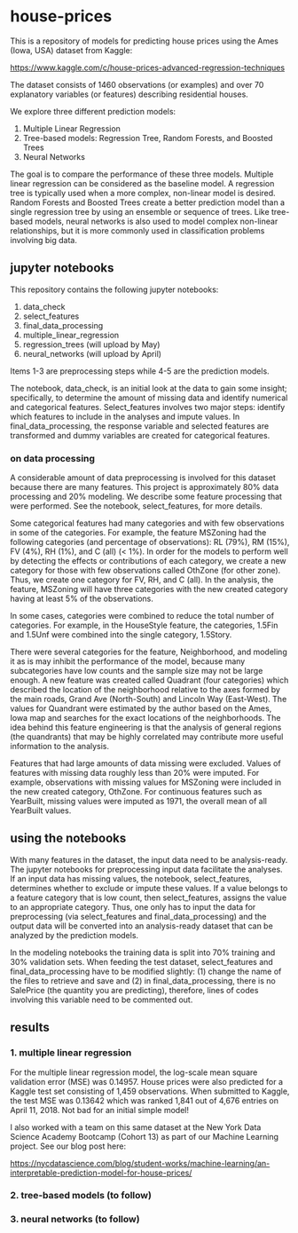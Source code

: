 # house-prices

This is a repository of models for predicting house prices using the Ames (Iowa, USA) dataset from Kaggle:

https://www.kaggle.com/c/house-prices-advanced-regression-techniques

The dataset consists of 1460 observations (or examples) and over 70 explanatory variables (or features) describing residential houses. 

We explore three different prediction models:

1. Multiple Linear Regression
2. Tree-based models: Regression Tree, Random Forests, and Boosted Trees
3. Neural Networks

The goal is to compare the performance of these three models.  Multiple linear regression can be considered as the baseline model.  A regression tree is typically used when a more complex, non-linear model is desired.  Random Forests and Boosted Trees create a better prediction model than a single regression tree by using an ensemble or sequence of trees.  Like tree-based models, neural networks is also used to model complex non-linear relationships, but it is more commonly used in classification problems involving big data.         

## jupyter notebooks

This repository contains the following jupyter notebooks: 

1. data\_check
2. select\_features
3. final\_data_processing
4. multiple\_linear\_regression
5. regression\_trees (will upload by May)
6. neural\_networks (will upload by April)

Items 1-3 are preprocessing steps while 4-5 are the prediction models.  

The notebook, data\_check, is an initial look at the data to gain some insight; specifically, to determine the amount of missing data and identify numerical and categorical features.  Select\_features involves two major steps: identify which features to include in the analyses and impute values.  In final\_data\_processing, the response variable  and selected features are transformed and dummy variables are created for categorical features.  

### on data processing

A considerable amount of data preprocessing is involved for this dataset because there are many features.  This project is approximately 80% data processing and 20% modeling.  We describe some feature processing that were performed. See the notebook, select_features, for more details.   

Some categorical features had many categories and with few observations in some of the categories.  For example, the feature MSZoning had the following categories (and percentage of observations): RL (79%), RM (15%), FV (4%), RH (1%), and C (all) (< 1%).  In order for the models to perform well by detecting the effects or contributions of each category, we create a new category for those with few observations called OthZone (for other zone).  Thus, we create one category for FV, RH, and C (all). In the analysis, the feature, MSZoning will have three categories with the new created category having at least 5% of the observations.  

In some cases, categories were combined to reduce the total number of categories.  For example, in the HouseStyle feature, the categories, 1.5Fin and 1.5Unf were combined into the single category, 1.5Story.  

There were several categories for the feature, Neighborhood, and modeling it as is may inhibit the performance of the model, because many subcategories have low counts and the sample size may not be large enough.  A new feature was created called Quadrant (four categories) which described the location of the neighborhood relative to the axes formed by the main roads, Grand Ave (North-South) and Lincoln Way (East-West).  The values for Quandrant were estimated by the author based on the Ames, Iowa map and searches for the exact locations of the neighborhoods. The idea behind this feature engineering is that the analysis of general regions (the quandrants) that may be highly correlated may contribute more useful information to the analysis.   

Features that had large amounts of data missing were excluded.  Values of features with missing data roughly less than 20% were imputed.  For example, observations with missing values for MSZoning were included in the new created category, OthZone.  For continuous features such as YearBuilt, missing values were imputed as 1971, the overall mean of all YearBuilt values.  

## using the notebooks

With many features in the dataset, the input data need to be analysis-ready. The jupyter notebooks for preprocessing input data facilitate the analyses.  If an input data has missing values, the notebook, select\_features, determines whether to exclude or impute these values.  If a value belongs to a feature category that is low count, then select\_features, assigns the value to an appropriate category. Thus, one only has to input the data for preprocessing (via select\_features and final\_data\_processing) and the output data will be converted into an analysis-ready dataset that can be analyzed by the prediction models.

In the modeling notebooks the training data is split into 70% training and 30% validation sets.  When feeding the test dataset, select\_features and final\_data\_processing have to be modified slightly: (1) change the name of the files to retrieve and save and (2) in final\_data\_processing, there is no SalePrice (the quantity you are predicting), therefore, lines of codes involving this variable need to be commented out. 

## results

### 1. multiple linear regression

For the multiple linear regression model, the log-scale mean square validation error (MSE) was 0.14957.  House prices were also predicted for a Kaggle test set consisting of 1,459 observations.  When submitted to Kaggle, the test MSE was 0.13642 which was ranked 1,841 out of 4,676 entries on April 11, 2018.  Not bad for an initial simple model!  

I also worked with a team on this same dataset at the New York Data Science Academy Bootcamp (Cohort 13) as part of our Machine Learning project.  See our blog post here:

https://nycdatascience.com/blog/student-works/machine-learning/an-interpretable-prediction-model-for-house-prices/

### 2. tree-based models (to follow)

### 3. neural networks (to follow)
